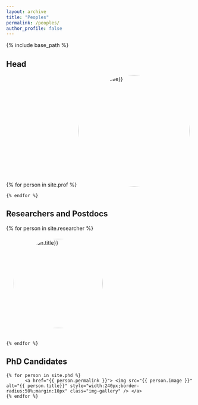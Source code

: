 ```yaml
---
layout: archive
title: "Peoples"
permalink: /peoples/
author_profile: false
---
```

{% include base_path %}



<h2> Head </h2>

<div class="photo-gallery">
    {% for person in site.prof %}
           <a href="{{ person.permalink }}"> <img src="{{ person.image }}" alt="{{ person.title}}" style="width:300px;border-radius:50%" class="img-gallery"/> </a>
       
    {% endfor %}
</div>

<h2> Researchers and Postdocs </h2>
    
<div class="photo-gallery">
    {% for person in site.researcher %}
           <img src="{{ person.image }}" alt="{{ person.title}}" style="width:240px;border-radius:50%;margin:20px" class="img-gallery" />
               
    {% endfor %}
</div>


<h2> PhD Candidates </h2>
<div class="gallery">

    {% for person in site.phd %}
           <a href="{{ person.permalink }}"> <img src="{{ person.image }}" alt="{{ person.title}}" style="width:240px;border-radius:50%;margin:10px" class="img-gallery" /> </a>
    {% endfor %}  
</div>


